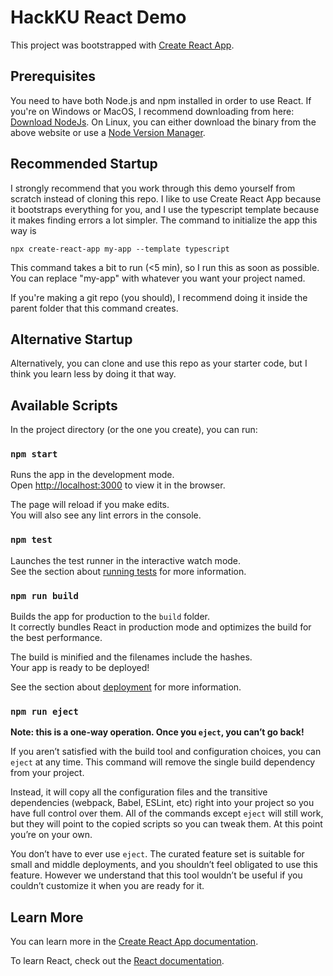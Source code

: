 # HackKU React Demo

This project was bootstrapped with [Create React App](https://github.com/facebook/create-react-app).

## Prerequisites

You need to have both Node.js and npm installed in order to use React. If you're on Windows or MacOS, I recommend downloading from here: [Download NodeJs](https://nodejs.org/en/download/). On Linux, you can either download the binary from the above website or use a [Node Version Manager](https://docs.npmjs.com/downloading-and-installing-node-js-and-npm).

## Recommended Startup

I strongly recommend that you work through this demo yourself from scratch instead of cloning this repo. I like to use Create React App because it bootstraps everything for you, and I use the typescript template because it makes finding errors a lot simpler. The command to initialize the app this way is

`npx create-react-app my-app --template typescript`

This command takes a bit to run (<5 min), so I run this as soon as possible. You can replace "my-app" with whatever you want your project named.

If you're making a git repo (you should), I recommend doing it inside the parent folder that this command creates.

## Alternative Startup

Alternatively, you can clone and use this repo as your starter code, but I think you learn less by doing it that way.

## Available Scripts

In the project directory (or the one you create), you can run:

### `npm start`

Runs the app in the development mode.\
Open [http://localhost:3000](http://localhost:3000) to view it in the browser.

The page will reload if you make edits.\
You will also see any lint errors in the console.

### `npm test`

Launches the test runner in the interactive watch mode.\
See the section about [running tests](https://facebook.github.io/create-react-app/docs/running-tests) for more information.

### `npm run build`

Builds the app for production to the `build` folder.\
It correctly bundles React in production mode and optimizes the build for the best performance.

The build is minified and the filenames include the hashes.\
Your app is ready to be deployed!

See the section about [deployment](https://facebook.github.io/create-react-app/docs/deployment) for more information.

### `npm run eject`

**Note: this is a one-way operation. Once you `eject`, you can’t go back!**

If you aren’t satisfied with the build tool and configuration choices, you can `eject` at any time. This command will remove the single build dependency from your project.

Instead, it will copy all the configuration files and the transitive dependencies (webpack, Babel, ESLint, etc) right into your project so you have full control over them. All of the commands except `eject` will still work, but they will point to the copied scripts so you can tweak them. At this point you’re on your own.

You don’t have to ever use `eject`. The curated feature set is suitable for small and middle deployments, and you shouldn’t feel obligated to use this feature. However we understand that this tool wouldn’t be useful if you couldn’t customize it when you are ready for it.

## Learn More

You can learn more in the [Create React App documentation](https://facebook.github.io/create-react-app/docs/getting-started).

To learn React, check out the [React documentation](https://reactjs.org/).
